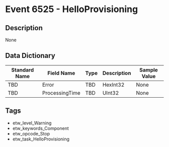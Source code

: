 # Event 6525 - HelloProvisioning

## Description
None

## Data Dictionary
|Standard Name|Field Name|Type|Description|Sample Value|
|---|---|---|---|---|
|TBD|Error|TBD|HexInt32|None|None|
|TBD|ProcessingTime|TBD|UInt32|None|None|

## Tags
* etw_level_Warning
* etw_keywords_Component
* etw_opcode_Stop
* etw_task_HelloProvisioning